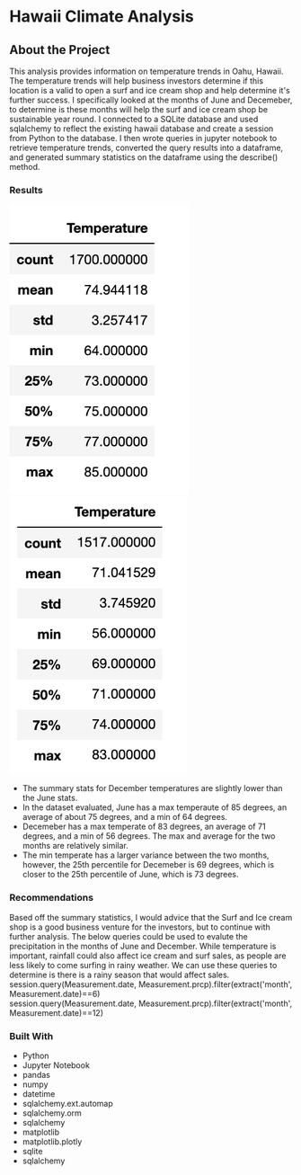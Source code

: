 # Hawaii Climate Analysis

## About the Project
This analysis provides information on temperature trends in Oahu, Hawaii.  The temperature trends will help business investors determine if this location is a valid to open a surf and ice cream shop and help determine it's further success.  I specifically looked at the months of June and Decemeber, to determine is these months will help the surf and ice cream shop be sustainable year round.  I connected to a SQLite database and used sqlalchemy to reflect the existing hawaii database and create a session from Python to the database.  I then wrote queries in jupyter notebook to retrieve temperature trends, converted the query results into a dataframe, and generated summary statistics on the dataframe using the describe() method.

### Results

![June_Summary_Stats](/Images/June_Summary_Stats.png)
![Dec_Summary_Stats](/Images/Dec_Summary_Stats.png)

- The summary stats for December temperatures are slightly lower than the June stats.  
- In the dataset evaluated, June has a max temperaute of 85 degrees, an average of about 75 degrees, and a min of 64 degrees.  
- Decemeber has a max temperate of 83 degrees, an average of 71 degrees, and a min of 56 degrees.  The max and average for the two months are relatively similar.  
- The min temperate has a larger variance between the two months, however, the 25th percentile for Decemeber is 69 degrees, which is closer to the 25th percentile of June, which is 73 degrees.  

### Recommendations 

Based off the summary statistics, I would advice that the Surf and Ice cream shop is a good business venture for the investors, but to continue with further analysis. The below queries could be used to evalute the precipitation in the months of June and December.  While temperature is important, rainfall could also affect ice cream and surf sales, as people are less likely to come surfing in rainy weather.  We can use these queries to determine is there is a rainy season that would affect sales. 
<br />
session.query(Measurement.date, Measurement.prcp).filter(extract('month', Measurement.date)==6)
<br />
session.query(Measurement.date, Measurement.prcp).filter(extract('month', Measurement.date)==12)
<br />

### Built With

- Python
- Jupyter Notebook
- pandas
- numpy
- datetime
- sqlalchemy.ext.automap
- sqlalchemy.orm
- sqlalchemy
- matplotlib
- matplotlib.plotly
- sqlite
- sqlalchemy




